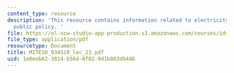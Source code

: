 ```yaml
---
content_type: resource
description: 'This resource contains information related to electricity markets and
  public policy. '
file: https://ol-ocw-studio-app-production.s3.amazonaws.com/courses/ids-505j-engineering-economics-and-regulation-of-the-electric-power-sector-spring-2010/1e8eeb623814b56d8f829d1b803db446_MITESD_934S10_lec_23.pdf
file_type: application/pdf
resourcetype: Document
title: MITESD_934S10_lec_23.pdf
uid: 1e8eeb62-3814-b56d-8f82-9d1b803db446
---
```

